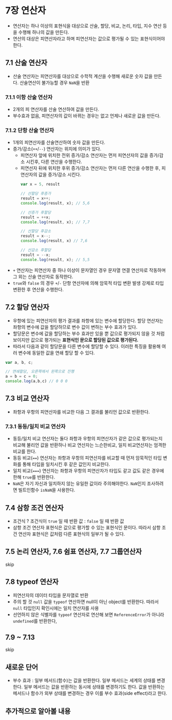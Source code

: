 
# 7장 연산자

- 연산자는 하나 이상의 표현식을 대상으로 산술, 할당, 비교, 논리, 타입, 지수 연산 등을 수행해 하나의 값을 만든다.
- 연산의 대상은 피연산자라고 하며 피연산자는 값으로 평가될 수 있는 표현식이어야 한다.


## 7.1 산술 연산자
- 산술 연산자는 피연산자를 대상으로 수학적 계산을 수행해 새로운 숫자 값을 만든다. 산술연산이 불가능할 경우 `NaN`을 반환
### 7.1.1 이항 산술 연산자
- 2개의 피 연산자를 산술 연산하여 값을 만든다.
-  부수효과 없음, 피연산자의 값이 바뀌는 경우는 없고 언제나 새로운 값을 만든다.

### 7.1.2 단항 산술 연산자
- 1개의 피연산자를 산술연산하여 숫자 값을 만든다.
- 증가/감소(`++`/`--`) 연산자는 위치에 의미가 있다.
	- 피연산자 앞에 위치한 전위 증가/감소 연산자는 먼저 피연산자의 값을 증가/감소 시킨후, 다른 연산을 수행한다.
	- 피연선자 뒤에 위치한 후위 증가/감소 연산자는 먼저 다른 연산을 수행한 후, 피연산자의 값을 증가/감소 시킨다.
		```js
		var x = 5, result
		
		// 선할당 후증가
		result = x++;
		console.log(result, x); // 5,6
		
		// 선증가 후할당
		result = ++x;
		console.log(result, x); // 7,7
		
		// 선할당 후감소
		result = x--;
		console.log(result, x) // 7,6
		
		// 선감소 후할당
		result = --x;
		console.log(result, x); // 5,5
		```
- `+` 연산자는 피연산자 중 하나 이상이 문자열인 경우 문자열 연결 연산자로 작동하며 그 외는 산술 연산자로 동작한다.
- `true`와 `false` 의 경우 `+`/`-` 단항 연산자에 의해 암묵적 타입 변환 발생 강제로 타입 변환한 후 연산을 수행한다.

## 7.2 할당 연산자

- 우항에 있는 피연산자의 평가 결과를 좌항에 있는 변수에 할당한다. 할당 연산자는 좌항의 변수에 값을 할당하므로 변수 값이 변하는 부수 효과가 있다.
- 할당문은 변수에 값을 할당하는 부수 효과만 있을 뿐 값으로 평가되지 않을 것 처럼 보이지만 값으로 평가되는 **표현식인 문으로 할당된 값으로 평가된다.**
- 따라서 다음과 같이 할당문을 다른 변수에 할당할 수 있다. 이러한 특징을 활용해 여러 변수에 동일한 값을 연쇄 할당 할 수 있다.
```js
var a, b, c;

// 연쇄할당, 오른쪽에서 왼쪽으로 진행
a = b = c = 0;
console.log(a,b,c) // 0 0 0
``` 

## 7.3 비교 연산자

- 좌항과 우항의 피연산자를 비교한 다음 그 결과를 불리언 값으로 반환한다.

### 7.3.1 동등/일치 비교 연산자
- 동등/일치 비교 연산자는 둘다 좌항과 우항의 피연산자가 같은 값으로 평가되는지 비교해 불리언 값을 반환하나 비교 연산자는 느슨한비교, 일치 비교연산자는 엄격한 비교를 한다.
- 동등 비교(`==`) 연산자는 좌항과 우항의 피연산자를 비교할 때 먼저 암묵적인 타입 변화를 통해 타입을 일치시킨 후 같은 값인지 비교한다.
- 일치 비교(`===`) 연산자는 좌항과 우항의 피연산자가 타입도 같고 값도 같은 경우에 한해 `true`를 반환한다. 
- `NaN`은 자기 자신과 일치하지 않는 유일한 값이라 주의해야한다. `NaN`인지 조사하려면 빌트인함수 `isNaN`을 사용한다.

## 7.4 삼항 조건 연산자
- 조건식 ? 조건식이 `true` 일 때 반환 값 : `false` 일 때 반환 값
- 삼항 조건 연산자 표현식은 값으로 평가할 수 있는 표현식인 문이다. 따라서 삼항 조건 연산자 표현식은 값처럼 다른 표현식의 일부가 될 수 있다.

## 7.5  논리 연산자, 7.6 쉼표 연산자, 7.7 그룹연산자
skip

## 7.8 typeof 연산자
- 피연산자의 데이터 타입을 문자열로 반환
- 주의 할 것 `null` 값을 `typeof` 연산하면 null이 아닌 object를 반환한다. 따라서 `null` 타입인지 확인시에는 일치 연산자를 사용
- 선언하지 않은 식별자를 `typeof` 연산자로 연산해 보면 `ReferenceError`가 아니라 `undefined`를 반환한다,

## 7.9 ~ 7.13
skip

## 새로운 단어
- 부수 효과 : 일부 메서드(함수)는 값을 반환한다. 일부 메서드는 세계의 상태를 변경한다. 일부 메서드는 값을 반환하는 동시에 상태를 변경하기도 한다. 값을 반환하는 메서드나 함수가 외부 상태를 변경하는 경우 이를 부수 효과(side effect)라고 한다. 

## 추가적으로 알아볼 내용
